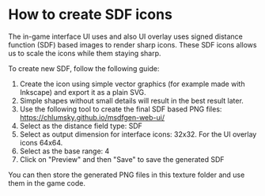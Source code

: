 # How to create SDF icons

The in-game interface UI uses and also UI overlay uses signed distance function (SDF) based images to render sharp
icons. These
SDF icons allows us to scale the icons while them staying sharp.

To create new SDF, follow the following guide:

1. Create the icon using simple vector graphics (for example made with Inkscape) and export it as a plain SVG.
2. Simple shapes without small details will result in the best result later.
3. Use the following tool to create the final SDF based PNG files:
   https://chlumsky.github.io/msdfgen-web-ui/
4. Select as the distance field type: SDF
5. Select as output dimension for interface icons: 32x32. For the UI overlay icons 64x64.
6. Select as the base range: 4
7. Click on "Preview" and then "Save" to save the generated SDF

You can then store the generated PNG files in this texture folder and use them in the game code.
